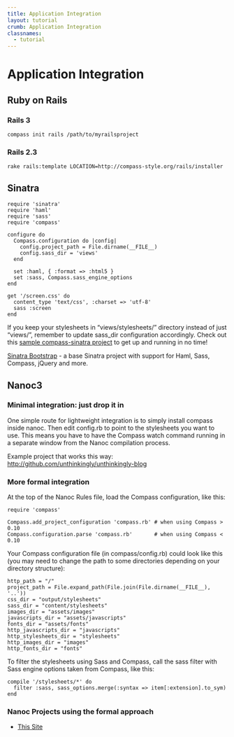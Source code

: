 ```yaml
---
title: Application Integration
layout: tutorial
crumb: Application Integration
classnames:
  - tutorial
---
```

# Application Integration

## Ruby on Rails

### Rails 3
    compass init rails /path/to/myrailsproject
### Rails 2.3
    rake rails:template LOCATION=http://compass-style.org/rails/installer
    
## Sinatra

    require 'sinatra'
    require 'haml'
    require 'sass'
    require 'compass'

    configure do
      Compass.configuration do |config|
        config.project_path = File.dirname(__FILE__)
        config.sass_dir = 'views'
      end

      set :haml, { :format => :html5 }
      set :sass, Compass.sass_engine_options
    end

    get '/screen.css' do
      content_type 'text/css', :charset => 'utf-8'
      sass :screen
    end

If you keep your stylesheets in “views/stylesheets/” directory instead of just “views/”, remember to update sass_dir configuration accordingly.
Check out this [sample compass-sinatra project](http://github.com/chriseppstein/compass-sinatra) to get up and running in no time!

[Sinatra Bootstrap](http://github.com/adamstac/sinatra-bootstrap) - a base Sinatra project with support for Haml, Sass, Compass, jQuery and more.

## Nanoc3

### Minimal integration: just drop it in

One simple route for lightweight integration is to simply install compass inside nanoc. Then edit config.rb to point to the stylesheets you want to use. This means you have to have the Compass watch command running in a separate window from the Nanoc compilation process. 

Example project that works this way: http://github.com/unthinkingly/unthinkingly-blog

### More formal integration

At the top of the Nanoc Rules file, load the Compass configuration, like this:

    require 'compass'

    Compass.add_project_configuration 'compass.rb' # when using Compass > 0.10
    Compass.configuration.parse 'compass.rb'       # when using Compass < 0.10

Your Compass configuration file (in compass/config.rb) could look like this (you may need to change the path to some directories depending on your directory structure):

    http_path = "/"
    project_path = File.expand_path(File.join(File.dirname(__FILE__), '..'))
    css_dir = "output/stylesheets"
    sass_dir = "content/stylesheets"
    images_dir = "assets/images"
    javascripts_dir = "assets/javascripts"
    fonts_dir = "assets/fonts"
    http_javascripts_dir = "javascripts"
    http_stylesheets_dir = "stylesheets"
    http_images_dir = "images"
    http_fonts_dir = "fonts"


To filter the stylesheets using Sass and Compass, call the sass filter with Sass engine options taken from Compass, like this:

    compile '/stylesheets/*' do
      filter :sass, sass_options.merge(:syntax => item[:extension].to_sym)
    end


### Nanoc Projects using the formal approach

* [This Site](https://github.com/chriseppstein/compass/tree/master/doc-src)
